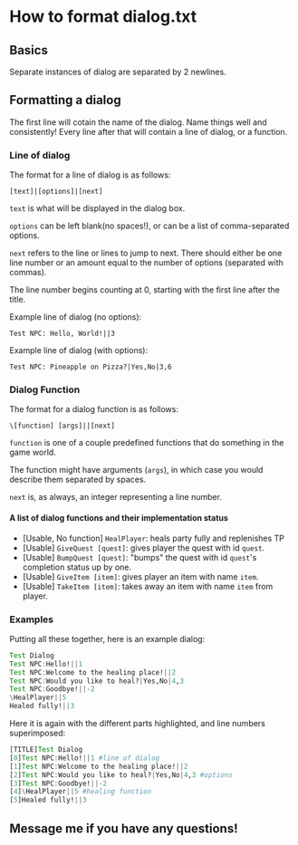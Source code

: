 # How to format dialog.txt

## Basics

Separate instances of dialog are separated by 2 newlines.

## Formatting a dialog
The first line will cotain the name of the dialog. Name things well and consistently!
Every line after that will contain a line of dialog, or a function.

### Line of dialog
The format for a line of dialog is as follows: 

`[text]|[options]|[next]`

`text` is what will be displayed in the dialog box.

`options` can be left blank(no spaces!), or can be a list of comma-separated options.

`next` refers to the line or lines to jump to next. 
There should either be one line number or an amount equal 
to the number of options (separated with commas).

The line number begins counting at 0, starting with the first line after the title.

Example line of dialog (no options):

`Test NPC: Hello, World!||3`

Example line of dialog (with options):

`Test NPC: Pineapple on Pizza?|Yes,No|3,6`

### Dialog Function
The format for a dialog function is as follows:

`\[function] [args]||[next]`

`function` is one of a couple predefined functions that do something in the game world.

The function might have arguments (`args`), in which case you would describe them separated by spaces.

`next` is, as always, an integer representing a line number.

#### A list of dialog functions and their implementation status
- [Usable, No function] `HealPlayer`: heals party fully and replenishes TP
- [Usable] `GiveQuest [quest]`: gives player the quest with id `quest`.
- [Usable] `BumpQuest [quest]`: "bumps" the quest with id `quest`'s completion status up by one.
- [Usable] `GiveItem [item]`: gives player an item with name `item`.
- [Usable] `TakeItem [item]`: takes away an item with name `item` from player.

### Examples

Putting all these together, here is an example dialog:
```julia
Test Dialog
Test NPC:Hello!||1
Test NPC:Welcome to the healing place!||2
Test NPC:Would you like to heal?|Yes,No|4,3
Test NPC:Goodbye!||-2
\HealPlayer||5
Healed fully!||3
```

Here it is again with the different parts highlighted, and line numbers superimposed:
```julia
[TITLE]Test Dialog
[0]Test NPC:Hello!||1 #line of dialog
[1]Test NPC:Welcome to the healing place!||2
[2]Test NPC:Would you like to heal?|Yes,No|4,3 #options
[3]Test NPC:Goodbye!||-2
[4]\HealPlayer||5 #healing function
[5]Healed fully!||3
```

## Message me if you have any questions!
